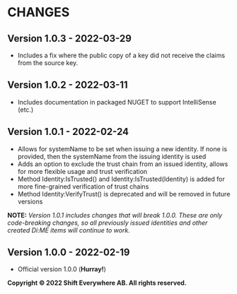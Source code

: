 # CHANGES

## Version 1.0.3 - 2022-03-29
- Includes a fix where the public copy of a key did not receive the claims from the source key.

## Version 1.0.2 - 2022-03-11
- Includes documentation in packaged NUGET to support IntelliSense (etc.)

## Version 1.0.1 - 2022-02-24
- Allows for systemName to be set when issuing a new identity. If none is provided, then the systemName from the issuing identity is used
- Adds an option to exclude the trust chain from an issued identity, allows for more flexible usage and trust verification
- Method Identity:IsTrusted() and Identity:IsTrusted(Identity) is added for more fine-grained verification of trust chains
- Method Identity:VerifyTrust() is deprecated and will be removed in future versions

**NOTE:** *Version 1.0.1 includes changes that will break 1.0.0. These are only code-breaking changes, so all previously issued identities and other created Di:ME items will continue to work.*


## Version 1.0.0 - 2022-02-19
- Official version 1.0.0 (**Hurray!**)

**Copyright © 2022 Shift Everywhere AB. All rights reserved.**
